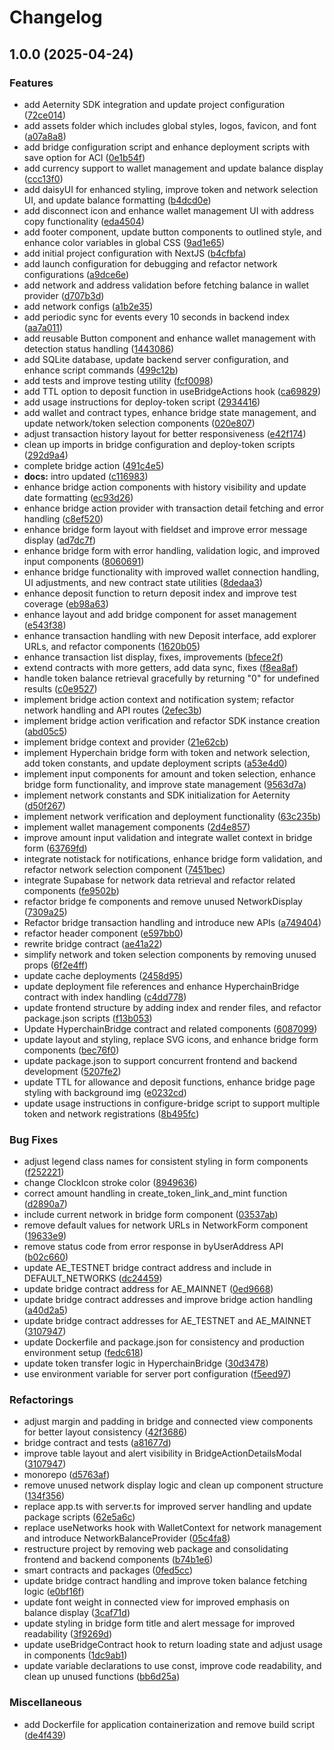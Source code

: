 # Changelog

## 1.0.0 (2025-04-24)


### Features

* add Aeternity SDK integration and update project configuration ([72ce014](https://www.github.com/aeternity/aepp-hyperchain-bridge/commit/72ce014fea67cf7276a17fdc42abc93b954fd4c3))
* add assets folder which includes global styles, logos, favicon, and font ([a07a8a8](https://www.github.com/aeternity/aepp-hyperchain-bridge/commit/a07a8a844f9b8c367501e2a3510d381fe8307355))
* add bridge configuration script and enhance deployment scripts with save option for ACI ([0e1b54f](https://www.github.com/aeternity/aepp-hyperchain-bridge/commit/0e1b54f834d9e8df08e4f25ea1fe8b441295e35a))
* add currency support to wallet management and update balance display ([ccc13f0](https://www.github.com/aeternity/aepp-hyperchain-bridge/commit/ccc13f0b0b1bdbc54ce87d6ef714811ab25c752d))
* add daisyUI for enhanced styling, improve token and network selection UI, and update balance formatting ([b4dcd0e](https://www.github.com/aeternity/aepp-hyperchain-bridge/commit/b4dcd0e49de18c1115f5da699863078b1fd93f0f))
* add disconnect icon and enhance wallet management UI with address copy functionality ([eda4504](https://www.github.com/aeternity/aepp-hyperchain-bridge/commit/eda450452fdab771950f17d6dbd54ca96701d79e))
* add footer component, update button components to outlined style, and enhance color variables in global CSS ([9ad1e65](https://www.github.com/aeternity/aepp-hyperchain-bridge/commit/9ad1e65f976472100e439418a01f176c837c0231))
* add initial project configuration with NextJS ([b4cfbfa](https://www.github.com/aeternity/aepp-hyperchain-bridge/commit/b4cfbfa609c867470e229cd6f51d84ab23499f9b))
* add launch configuration for debugging and refactor network configurations ([a9dce6e](https://www.github.com/aeternity/aepp-hyperchain-bridge/commit/a9dce6e6872cfb6df54e2eadcc9a12e3be1013b9))
* add network and address validation before fetching balance in wallet provider ([d707b3d](https://www.github.com/aeternity/aepp-hyperchain-bridge/commit/d707b3d4794625cefa27ca1ffe7ebdcc13d5c31a))
* add network configs ([a1b2e35](https://www.github.com/aeternity/aepp-hyperchain-bridge/commit/a1b2e3586565609c26992488ed06e0d7c5ced0e4))
* add periodic sync for events every 10 seconds in backend index ([aa7a011](https://www.github.com/aeternity/aepp-hyperchain-bridge/commit/aa7a011f4f7d3856e3339910afcf364dc57f6e27))
* add reusable Button component and enhance wallet management with detection status handling ([1443086](https://www.github.com/aeternity/aepp-hyperchain-bridge/commit/144308601a79c6c07c25679bb2093ddc18f0b581))
* add SQLite database, update backend server configuration, and enhance script commands ([499c12b](https://www.github.com/aeternity/aepp-hyperchain-bridge/commit/499c12b907fdc767935c57210060d240017fda92))
* add tests and improve testing utility ([fcf0098](https://www.github.com/aeternity/aepp-hyperchain-bridge/commit/fcf0098436c1857d14b233dea376d7799aaef360))
* add TTL option to deposit function in useBridgeActions hook ([ca69829](https://www.github.com/aeternity/aepp-hyperchain-bridge/commit/ca69829052d2d75a517aa0ca1748cfb36e7fc7ca))
* add usage instructions for deploy-token script ([2934416](https://www.github.com/aeternity/aepp-hyperchain-bridge/commit/293441637316dc5ac27ecb8cd2b51af0a2a5202f))
* add wallet and contract types, enhance bridge state management, and update network/token selection components ([020e807](https://www.github.com/aeternity/aepp-hyperchain-bridge/commit/020e807c0218dc1535328f8c06d4d901b5dd6ade))
* adjust transaction history layout for better responsiveness ([e42f174](https://www.github.com/aeternity/aepp-hyperchain-bridge/commit/e42f174826d3636af27721c03538d0095999b550))
* clean up imports in bridge configuration and deploy-token scripts ([292d9a4](https://www.github.com/aeternity/aepp-hyperchain-bridge/commit/292d9a42f3bf1dbe793e47fd4fdd2c318567079b))
* complete bridge action ([491c4e5](https://www.github.com/aeternity/aepp-hyperchain-bridge/commit/491c4e59c71a891d60c72600eb04b90c9cec0d2f))
* **docs:** intro updated ([c116983](https://www.github.com/aeternity/aepp-hyperchain-bridge/commit/c11698367190df0a71a01d4cf3219406c0fc6c2b))
* enhance bridge action components with history visibility and update date formatting ([ec93d26](https://www.github.com/aeternity/aepp-hyperchain-bridge/commit/ec93d264df7517746414a3ddcd45d1a2e200c7cb))
* enhance bridge action provider with transaction detail fetching and error handling ([c8ef520](https://www.github.com/aeternity/aepp-hyperchain-bridge/commit/c8ef5208309d7c70324029c79c52c72ba181bd79))
* enhance bridge form layout with fieldset and improve error message display ([ad7dc7f](https://www.github.com/aeternity/aepp-hyperchain-bridge/commit/ad7dc7fcd20280184278e179233e52367cc8fe35))
* enhance bridge form with error handling, validation logic, and improved input components ([8060691](https://www.github.com/aeternity/aepp-hyperchain-bridge/commit/806069154b34bb3e44aabec3bbf4dd7b04a032b4))
* enhance bridge functionality with improved wallet connection handling, UI adjustments, and new contract state utilities ([8dedaa3](https://www.github.com/aeternity/aepp-hyperchain-bridge/commit/8dedaa353f84634616d0be1904a9d5aea4a7de14))
* enhance deposit function to return deposit index and improve test coverage ([eb98a63](https://www.github.com/aeternity/aepp-hyperchain-bridge/commit/eb98a633a2fea4269654bfff74bcf22bc82c474c))
* enhance layout and add bridge component for asset management ([e543f38](https://www.github.com/aeternity/aepp-hyperchain-bridge/commit/e543f38bd13fa12b182ec06bd86d57385a37c064))
* enhance transaction handling with new Deposit interface, add explorer URLs, and refactor components ([1620b05](https://www.github.com/aeternity/aepp-hyperchain-bridge/commit/1620b052d3c1d6ce36fd7e14e5526bdf8dc9d5eb))
* enhance transaction list display, fixes, improvements ([bfece2f](https://www.github.com/aeternity/aepp-hyperchain-bridge/commit/bfece2f31ae4b47ad25f803a6cfb4239597476cb))
* extend contracts with more getters, add data sync, fixes ([f8ea8af](https://www.github.com/aeternity/aepp-hyperchain-bridge/commit/f8ea8af010ff8cb8c656d336af9682e5631d4d29))
* handle token balance retrieval gracefully by returning "0" for undefined results ([c0e9527](https://www.github.com/aeternity/aepp-hyperchain-bridge/commit/c0e95275b17f56b003a6bd650d53e39526d753f9))
* implement bridge action context and notification system; refactor network handling and API routes ([2efec3b](https://www.github.com/aeternity/aepp-hyperchain-bridge/commit/2efec3b94f3ae74fc1b80e646a47c1f3cb699077))
* implement bridge action verification and refactor SDK instance creation ([abd05c5](https://www.github.com/aeternity/aepp-hyperchain-bridge/commit/abd05c55e24b1b3d9bee60b1d8705324bbf2c531))
* implement bridge context and provider ([21e62cb](https://www.github.com/aeternity/aepp-hyperchain-bridge/commit/21e62cb9f2bb22701a2361507e878d6d66dfe4e8))
* implement Hyperchain bridge form with token and network selection, add token constants, and update deployment scripts ([a53e4d0](https://www.github.com/aeternity/aepp-hyperchain-bridge/commit/a53e4d0375a0d6e37cb9268260ba70206fc639c2))
* implement input components for amount and token selection, enhance bridge form functionality, and improve state management ([9563d7a](https://www.github.com/aeternity/aepp-hyperchain-bridge/commit/9563d7a998435952f96334cfa148d33313c7c594))
* implement network constants and SDK initialization for Aeternity ([d50f267](https://www.github.com/aeternity/aepp-hyperchain-bridge/commit/d50f2674f72cfb0ae28182993b3b9e18c44b822a))
* implement network verification and deployment functionality ([63c235b](https://www.github.com/aeternity/aepp-hyperchain-bridge/commit/63c235b23188b436673f02a3f21cd7bd67c2f734))
* implement wallet management components ([2d4e857](https://www.github.com/aeternity/aepp-hyperchain-bridge/commit/2d4e85797ecba56f6d7bde539ed1a5dd55efc114))
* improve amount input validation and integrate wallet context in bridge form ([63769fd](https://www.github.com/aeternity/aepp-hyperchain-bridge/commit/63769fd2536525777080447343d70486dad7f28a))
* integrate notistack for notifications, enhance bridge form validation, and refactor network selection component ([7451bec](https://www.github.com/aeternity/aepp-hyperchain-bridge/commit/7451bec4123defb1d545bf02d3b58b047a076448))
* integrate Supabase for network data retrieval and refactor related components ([fe9502b](https://www.github.com/aeternity/aepp-hyperchain-bridge/commit/fe9502bbdbbec91677c054af185d3d55c6ab5192))
* refactor bridge fe components and remove unused NetworkDisplay ([7309a25](https://www.github.com/aeternity/aepp-hyperchain-bridge/commit/7309a25a341fe21642c1017728893261e7f16aa5))
* Refactor bridge transaction handling and introduce new APIs ([a749404](https://www.github.com/aeternity/aepp-hyperchain-bridge/commit/a749404986b42d3c8934940c5d0d07082e4e63f2))
* refactor header component ([e597bb0](https://www.github.com/aeternity/aepp-hyperchain-bridge/commit/e597bb027497e73f73815f24876f087ada29e846))
* rewrite bridge contract ([ae41a22](https://www.github.com/aeternity/aepp-hyperchain-bridge/commit/ae41a22d29913185ee23ef01af15935665e7ea57))
* simplify network and token selection components by removing unused props ([6f2e4ff](https://www.github.com/aeternity/aepp-hyperchain-bridge/commit/6f2e4ff50e6a1ee63d3901315431368516c35706))
* update cache deployments ([2458d95](https://www.github.com/aeternity/aepp-hyperchain-bridge/commit/2458d9517f5ed261d750413e9918ab84fc0c291e))
* update deployment file references and enhance HyperchainBridge contract with index handling ([c4dd778](https://www.github.com/aeternity/aepp-hyperchain-bridge/commit/c4dd778a71e49b8eb5802f6a59062933d7fd2731))
* update frontend structure by adding index and render files, and refactor package.json scripts ([f13b053](https://www.github.com/aeternity/aepp-hyperchain-bridge/commit/f13b0532ecdddf09f05590e4c1f569354455a0c1))
* Update HyperchainBridge contract and related components ([6087099](https://www.github.com/aeternity/aepp-hyperchain-bridge/commit/6087099f0acdbec2f8660eac348634150d2faa5c))
* update layout and styling, replace SVG icons, and enhance bridge form components ([bec76f0](https://www.github.com/aeternity/aepp-hyperchain-bridge/commit/bec76f06c9d95880cf7d4c3b176f7261b99a21da))
* update package.json to support concurrent frontend and backend development ([5207fe2](https://www.github.com/aeternity/aepp-hyperchain-bridge/commit/5207fe2ff2c166ade527e72bde8527ada2625fca))
* update TTL for allowance and deposit functions, enhance bridge page styling with background img ([e0232cd](https://www.github.com/aeternity/aepp-hyperchain-bridge/commit/e0232cd673b04ac5e0f621c61d436ee41edbf9e3))
* update usage instructions in configure-bridge script to support multiple token and network registrations ([8b495fc](https://www.github.com/aeternity/aepp-hyperchain-bridge/commit/8b495fc60d3ce5bfba7c70341bf258aab7471c95))


### Bug Fixes

* adjust legend class names for consistent styling in form components ([f252221](https://www.github.com/aeternity/aepp-hyperchain-bridge/commit/f2522211d30b184d77c854ba05a03d84072bc7cd))
* change ClockIcon stroke color ([8949636](https://www.github.com/aeternity/aepp-hyperchain-bridge/commit/8949636da755b7dd43bea8c3e13acd2388f6a911))
* correct amount handling in create_token_link_and_mint function ([d2890a7](https://www.github.com/aeternity/aepp-hyperchain-bridge/commit/d2890a734a8cd0639544753351d0525c34ab9fb0))
* include current network in bridge form component ([03537ab](https://www.github.com/aeternity/aepp-hyperchain-bridge/commit/03537ab67968457b05e5cd391e95f1fcce3d5fc8))
* remove default values for network URLs in NetworkForm component ([19633e9](https://www.github.com/aeternity/aepp-hyperchain-bridge/commit/19633e91e763ee5ca65431778f9de04fcfeb7689))
* remove status code from error response in byUserAddress API ([b02c660](https://www.github.com/aeternity/aepp-hyperchain-bridge/commit/b02c660ae7985f4531d1761ea53af711e8fe3dc4))
* update AE_TESTNET bridge contract address and include in DEFAULT_NETWORKS ([dc24459](https://www.github.com/aeternity/aepp-hyperchain-bridge/commit/dc24459fc20a8eb284acd24711683212cfc861cf))
* update bridge contract address for AE_MAINNET ([0ed9668](https://www.github.com/aeternity/aepp-hyperchain-bridge/commit/0ed9668d22aca7e67a8630e826a932a070714c8e))
* update bridge contract addresses and improve bridge action handling ([a40d2a5](https://www.github.com/aeternity/aepp-hyperchain-bridge/commit/a40d2a50a0724d5b478c00b044d020525d792842))
* update bridge contract addresses for AE_TESTNET and AE_MAINNET ([3107947](https://www.github.com/aeternity/aepp-hyperchain-bridge/commit/3107947b17cb19e7dca7cd3c6cc6ff80d7c543f5))
* update Dockerfile and package.json for consistency and production environment setup ([fedc618](https://www.github.com/aeternity/aepp-hyperchain-bridge/commit/fedc618acbc8486bbd6a4a5c48028a67653d80af))
* update token transfer logic in HyperchainBridge ([30d3478](https://www.github.com/aeternity/aepp-hyperchain-bridge/commit/30d3478fbd0f8dcef597f16a0481c27b69327b99))
* use environment variable for server port configuration ([f5eed97](https://www.github.com/aeternity/aepp-hyperchain-bridge/commit/f5eed97b36c9a6505af40d7ca284df9e6d2d5829))


### Refactorings

* adjust margin and padding in bridge and connected view components for better layout consistency ([42f3686](https://www.github.com/aeternity/aepp-hyperchain-bridge/commit/42f3686de233cb71d05d930056425056cd3316b9))
* bridge contract and tests ([a81677d](https://www.github.com/aeternity/aepp-hyperchain-bridge/commit/a81677dfd280bb639509530c89dacbdad08db124))
* improve table layout and alert visibility in BridgeActionDetailsModal ([3107947](https://www.github.com/aeternity/aepp-hyperchain-bridge/commit/3107947b17cb19e7dca7cd3c6cc6ff80d7c543f5))
* monorepo ([d5763af](https://www.github.com/aeternity/aepp-hyperchain-bridge/commit/d5763afb4480f0f5fab45669c2f75313acbe62c4))
* remove unused network display logic and clean up component structure ([134f356](https://www.github.com/aeternity/aepp-hyperchain-bridge/commit/134f356b53f1759100c4f12a5683a3da2f81f7bd))
* replace app.ts with server.ts for improved server handling and update package scripts ([62e5a6c](https://www.github.com/aeternity/aepp-hyperchain-bridge/commit/62e5a6ceaa7944f6ab56454b68a7f579956ef234))
* replace useNetworks hook with WalletContext for network management and introduce NetworkBalanceProvider ([05c4fa8](https://www.github.com/aeternity/aepp-hyperchain-bridge/commit/05c4fa8c996ed615954e718a944d23cf1ee1f5c1))
* restructure project by removing web package and consolidating frontend and backend components ([b74b1e6](https://www.github.com/aeternity/aepp-hyperchain-bridge/commit/b74b1e618d7b0943f5e2c99093931ce4c7d173de))
* smart contracts and packages ([0fed5cc](https://www.github.com/aeternity/aepp-hyperchain-bridge/commit/0fed5cc48788cd6cae2f1ae01f9dbf89ffc4562e))
* update bridge contract handling and improve token balance fetching logic ([e0bf16f](https://www.github.com/aeternity/aepp-hyperchain-bridge/commit/e0bf16fea15b4ac03d0bbaad75caa5c694bc22af))
* update font weight in connected view for improved emphasis on balance display ([3caf71d](https://www.github.com/aeternity/aepp-hyperchain-bridge/commit/3caf71d138ceb5c1c5c56129e4bb797333d7ccfa))
* update styling in bridge form title and alert message for improved readability ([3f9269d](https://www.github.com/aeternity/aepp-hyperchain-bridge/commit/3f9269df252175748006823adff9f75ee22291d1))
* update useBridgeContract hook to return loading state and adjust usage in components ([1dc9ab1](https://www.github.com/aeternity/aepp-hyperchain-bridge/commit/1dc9ab1f64cb63b0b1c2f8bcfaf54fe8f13a6cf8))
* update variable declarations to use const, improve code readability, and clean up unused functions ([bb6d25a](https://www.github.com/aeternity/aepp-hyperchain-bridge/commit/bb6d25a8a8969488cdbbec18222b4c7643359a6d))


### Miscellaneous

* add Dockerfile for application containerization and remove build script ([de4f439](https://www.github.com/aeternity/aepp-hyperchain-bridge/commit/de4f439aadfe5f1ae76d3aba20c3317f697af07e))
